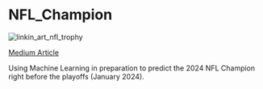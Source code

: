 # NFL_Champion
![linkin_art_nfl_trophy](https://github.com/allenjake440/NFL_Champion/assets/134075534/0657811b-27c3-4064-aef3-ea8c8de335ef)

[Medium Article](https://allenjake440.medium.com/predicting-the-nfl-champion-with-machine-learning-7c6eede5a4d2)

Using Machine Learning in preparation to predict the 2024 NFL Champion right before the playoffs (January 2024).

